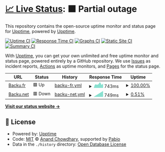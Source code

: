 # [📈 Live Status](https://demo.upptime.js.org): <!--live status--> **🟧 Partial outage**

This repository contains the open-source uptime monitor and status page for [Upptime](https://upptime.js.org), powered by [Upptime](https://github.com/upptime/upptime).

[![Uptime CI](https://github.com/boumboo/upptime/workflows/Uptime%20CI/badge.svg)](https://github.com/boumboo/upptime/actions?query=workflow%3A%22Uptime+CI%22)
[![Response Time CI](https://github.com/boumboo/upptime/workflows/Response%20Time%20CI/badge.svg)](https://github.com/boumboo/upptime/actions?query=workflow%3A%22Response+Time+CI%22)
[![Graphs CI](https://github.com/boumboo/upptime/workflows/Graphs%20CI/badge.svg)](https://github.com/boumboo/upptime/actions?query=workflow%3A%22Graphs+CI%22)
[![Static Site CI](https://github.com/boumboo/upptime/workflows/Static%20Site%20CI/badge.svg)](https://github.com/boumboo/upptime/actions?query=workflow%3A%22Static+Site+CI%22)
[![Summary CI](https://github.com/boumboo/upptime/workflows/Summary%20CI/badge.svg)](https://github.com/boumboo/upptime/actions?query=workflow%3A%22Summary+CI%22)

With [Upptime](https://upptime.js.org), you can get your own unlimited and free uptime monitor and status page, powered entirely by a GitHub repository. We use [Issues](https://github.com/upptime/upptime/issues) as incident reports, [Actions](https://github.com/boumboo/upptime/actions) as uptime monitors, and [Pages](https://demo.upptime.js.org) for the status page.

<!--start: status pages-->
<!-- This summary is generated by Upptime (https://github.com/upptime/upptime) -->
<!-- Do not edit this manually, your changes will be overwritten -->
<!-- prettier-ignore -->
| URL | Status | History | Response Time | Uptime |
| --- | ------ | ------- | ------------- | ------ |
| <img alt="" src="https://icons.duckduckgo.com/ip3/backu.fr.ico" height="13"> [Backu.fr](https://backu.fr) | 🟩 Up | [backu-fr.yml](https://github.com/boumboo/upptime/commits/HEAD/history/backu-fr.yml) | <details><summary><img alt="Response time graph" src="./graphs/backu-fr/response-time-week.png" height="20"> 743ms</summary><br><a href="https://boumboo.github.io/upptime/history/backu-fr"><img alt="Response time 726" src="https://img.shields.io/endpoint?url=https%3A%2F%2Fraw.githubusercontent.com%2Fboumboo%2Fupptime%2FHEAD%2Fapi%2Fbacku-fr%2Fresponse-time.json"></a><br><a href="https://boumboo.github.io/upptime/history/backu-fr"><img alt="24-hour response time 798" src="https://img.shields.io/endpoint?url=https%3A%2F%2Fraw.githubusercontent.com%2Fboumboo%2Fupptime%2FHEAD%2Fapi%2Fbacku-fr%2Fresponse-time-day.json"></a><br><a href="https://boumboo.github.io/upptime/history/backu-fr"><img alt="7-day response time 743" src="https://img.shields.io/endpoint?url=https%3A%2F%2Fraw.githubusercontent.com%2Fboumboo%2Fupptime%2FHEAD%2Fapi%2Fbacku-fr%2Fresponse-time-week.json"></a><br><a href="https://boumboo.github.io/upptime/history/backu-fr"><img alt="30-day response time 743" src="https://img.shields.io/endpoint?url=https%3A%2F%2Fraw.githubusercontent.com%2Fboumboo%2Fupptime%2FHEAD%2Fapi%2Fbacku-fr%2Fresponse-time-month.json"></a><br><a href="https://boumboo.github.io/upptime/history/backu-fr"><img alt="1-year response time 726" src="https://img.shields.io/endpoint?url=https%3A%2F%2Fraw.githubusercontent.com%2Fboumboo%2Fupptime%2FHEAD%2Fapi%2Fbacku-fr%2Fresponse-time-year.json"></a></details> | <details><summary><a href="https://boumboo.github.io/upptime/history/backu-fr">100.00%</a></summary><a href="https://boumboo.github.io/upptime/history/backu-fr"><img alt="All-time uptime 99.19%" src="https://img.shields.io/endpoint?url=https%3A%2F%2Fraw.githubusercontent.com%2Fboumboo%2Fupptime%2FHEAD%2Fapi%2Fbacku-fr%2Fuptime.json"></a><br><a href="https://boumboo.github.io/upptime/history/backu-fr"><img alt="24-hour uptime 100.00%" src="https://img.shields.io/endpoint?url=https%3A%2F%2Fraw.githubusercontent.com%2Fboumboo%2Fupptime%2FHEAD%2Fapi%2Fbacku-fr%2Fuptime-day.json"></a><br><a href="https://boumboo.github.io/upptime/history/backu-fr"><img alt="7-day uptime 100.00%" src="https://img.shields.io/endpoint?url=https%3A%2F%2Fraw.githubusercontent.com%2Fboumboo%2Fupptime%2FHEAD%2Fapi%2Fbacku-fr%2Fuptime-week.json"></a><br><a href="https://boumboo.github.io/upptime/history/backu-fr"><img alt="30-day uptime 98.29%" src="https://img.shields.io/endpoint?url=https%3A%2F%2Fraw.githubusercontent.com%2Fboumboo%2Fupptime%2FHEAD%2Fapi%2Fbacku-fr%2Fuptime-month.json"></a><br><a href="https://boumboo.github.io/upptime/history/backu-fr"><img alt="1-year uptime 99.19%" src="https://img.shields.io/endpoint?url=https%3A%2F%2Fraw.githubusercontent.com%2Fboumboo%2Fupptime%2FHEAD%2Fapi%2Fbacku-fr%2Fuptime-year.json"></a></details>
| <img alt="" src="https://icons.duckduckgo.com/ip3/backu.net.ico" height="13"> [Backu.net](https://backu.net) | 🟥 Down | [backu-net.yml](https://github.com/boumboo/upptime/commits/HEAD/history/backu-net.yml) | <details><summary><img alt="Response time graph" src="./graphs/backu-net/response-time-week.png" height="20"> 749ms</summary><br><a href="https://boumboo.github.io/upptime/history/backu-net"><img alt="Response time 935" src="https://img.shields.io/endpoint?url=https%3A%2F%2Fraw.githubusercontent.com%2Fboumboo%2Fupptime%2FHEAD%2Fapi%2Fbacku-net%2Fresponse-time.json"></a><br><a href="https://boumboo.github.io/upptime/history/backu-net"><img alt="24-hour response time 0" src="https://img.shields.io/endpoint?url=https%3A%2F%2Fraw.githubusercontent.com%2Fboumboo%2Fupptime%2FHEAD%2Fapi%2Fbacku-net%2Fresponse-time-day.json"></a><br><a href="https://boumboo.github.io/upptime/history/backu-net"><img alt="7-day response time 749" src="https://img.shields.io/endpoint?url=https%3A%2F%2Fraw.githubusercontent.com%2Fboumboo%2Fupptime%2FHEAD%2Fapi%2Fbacku-net%2Fresponse-time-week.json"></a><br><a href="https://boumboo.github.io/upptime/history/backu-net"><img alt="30-day response time 1038" src="https://img.shields.io/endpoint?url=https%3A%2F%2Fraw.githubusercontent.com%2Fboumboo%2Fupptime%2FHEAD%2Fapi%2Fbacku-net%2Fresponse-time-month.json"></a><br><a href="https://boumboo.github.io/upptime/history/backu-net"><img alt="1-year response time 935" src="https://img.shields.io/endpoint?url=https%3A%2F%2Fraw.githubusercontent.com%2Fboumboo%2Fupptime%2FHEAD%2Fapi%2Fbacku-net%2Fresponse-time-year.json"></a></details> | <details><summary><a href="https://boumboo.github.io/upptime/history/backu-net">0.51%</a></summary><a href="https://boumboo.github.io/upptime/history/backu-net"><img alt="All-time uptime 89.48%" src="https://img.shields.io/endpoint?url=https%3A%2F%2Fraw.githubusercontent.com%2Fboumboo%2Fupptime%2FHEAD%2Fapi%2Fbacku-net%2Fuptime.json"></a><br><a href="https://boumboo.github.io/upptime/history/backu-net"><img alt="24-hour uptime 0.00%" src="https://img.shields.io/endpoint?url=https%3A%2F%2Fraw.githubusercontent.com%2Fboumboo%2Fupptime%2FHEAD%2Fapi%2Fbacku-net%2Fuptime-day.json"></a><br><a href="https://boumboo.github.io/upptime/history/backu-net"><img alt="7-day uptime 0.51%" src="https://img.shields.io/endpoint?url=https%3A%2F%2Fraw.githubusercontent.com%2Fboumboo%2Fupptime%2FHEAD%2Fapi%2Fbacku-net%2Fuptime-week.json"></a><br><a href="https://boumboo.github.io/upptime/history/backu-net"><img alt="30-day uptime 57.41%" src="https://img.shields.io/endpoint?url=https%3A%2F%2Fraw.githubusercontent.com%2Fboumboo%2Fupptime%2FHEAD%2Fapi%2Fbacku-net%2Fuptime-month.json"></a><br><a href="https://boumboo.github.io/upptime/history/backu-net"><img alt="1-year uptime 89.48%" src="https://img.shields.io/endpoint?url=https%3A%2F%2Fraw.githubusercontent.com%2Fboumboo%2Fupptime%2FHEAD%2Fapi%2Fbacku-net%2Fuptime-year.json"></a></details>

<!--end: status pages-->

[**Visit our status website →**](https://demo.upptime.js.org)

## 📄 License

- Powered by: [Upptime](https://github.com/upptime/upptime)
- Code: [MIT](./LICENSE) © [Anand Chowdhary](https://anandchowdhary.com), supported by [Pabio](https://pabio.com)
- Data in the `./history` directory: [Open Database License](https://opendatacommons.org/licenses/odbl/1-0/)
